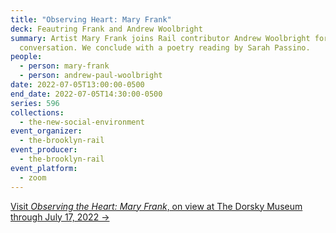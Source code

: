 ```yaml
---
title: "Observing Heart: Mary Frank"
deck: Feautring Frank and Andrew Woolbright
summary: Artist Mary Frank joins Rail contributor Andrew Woolbright for a
  conversation. We conclude with a poetry reading by Sarah Passino.
people:
  - person: mary-frank
  - person: andrew-paul-woolbright
date: 2022-07-05T13:00:00-0500
end_date: 2022-07-05T14:30:00-0500
series: 596
collections:
  - the-new-social-environment
event_organizer:
  - the-brooklyn-rail
event_producer:
  - the-brooklyn-rail
event_platform:
  - zoom
---
```

[Visit *Observing the Heart: Mary Frank*, on view at The Dorsky Museum through July 17, 2022 →](https://www.newpaltz.edu/museum/exhibitions/mary-frank/)